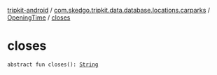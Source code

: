 [tripkit-android](../../index.md) / [com.skedgo.tripkit.data.database.locations.carparks](../index.md) / [OpeningTime](index.md) / [closes](./closes.md)

# closes

`abstract fun closes(): `[`String`](https://kotlinlang.org/api/latest/jvm/stdlib/kotlin/-string/index.html)